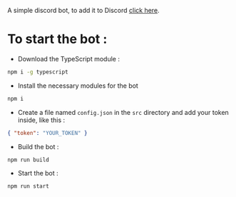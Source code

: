 A simple discord bot, to add it to Discord [click here](https://discord.com/oauth2/authorize?client_id=1299341375510155394).

# To start the bot :

- Download the TypeScript module :

```bash
npm i -g typescript
```

- Install the necessary modules for the bot

```bash
npm i
```

- Create a file named `config.json` in the `src` directory and add your token inside, like this :

```json
{ "token": "YOUR_TOKEN" }
```

- Build the bot :

```bash
npm run build
```

- Start the bot :

```bash
npm run start
```
